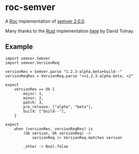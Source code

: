 roc-semver
==========

A [Roc](https://roc-lang.org) implementation of [semver 2.0.0](https://semver.org/).

Many thanks to the [Rust](https://rust-lang.org) implementation [here](https://github.com/dtolnay/semver)
by David Tolnay.

## Example

```roc
import semver.Semver
import semver.VersionReq

versionRes = Semver.parse "1.2.3-alpha.beta+build--"
versionReqRes = VersionReq.parse ">=1.2.3-alpha.beta, <2"

expect
    versionRes == Ok {
        major: 1,
        minor: 2,
        patch: 3,
        pre_release: ["alpha", "beta"],
        build: ["build--"],
    }

expect
    when (versionRes, versionReqRes) is
        (Ok version, Ok versionReq) ->
            versionReq |> VersionReq.matches version

        _other -> Bool.false
```
